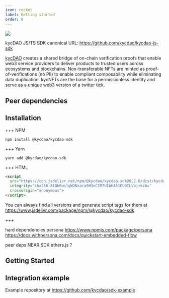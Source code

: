 ```yaml
---
icon: rocket
label: Getting started
order: 0
---
```


![](https://blog.kycdao.xyz/content/images/2022/05/docs-cover.jpg)

kycDAO JS/TS SDK canonical URL: https://github.com/kycdao/kycdao-js-sdk

[kycDAO](https://kycdao.xyz/home) creates a shared bridge of on-chain verification proofs that enable web3 service providers to deliver products to trusted users across ecosystems and blockchains. Non-transferable NFTs are minted as proof-of-verifications (no PII) to enable compliant composability while eliminating data duplication. kycNFTs are the base for a permissionless identity and serve as a unique web3 version of a twitter tick.

## Peer dependencies

## Installation

+++ NPM
```
npm install @kycdao/kycdao-sdk
```

+++ Yarn
```
yarn add @kycdao/kycdao-sdk
```

+++ HTML
```html
<script
  src="https://cdn.jsdelivr.net/npm/@kycdao/kycdao-sdk@0.2.0/dist/kycdao-sdk.min.js"
  integrity="sha256-A1Qb6wilgW2Nzara9H3nCIM7UIAHA51EU0ILVbj+kzA="
  crossorigin="anonymous">
</script>
```

You can always find all versions and generate script tags for them at https://www.jsdelivr.com/package/npm/@kycdao/kycdao-sdk

+++

hard dependencies
persona
https://www.npmjs.com/package/persona
https://docs.withpersona.com/docs/quickstart-embedded-flow

peer deps
NEAR SDK
ethers.js ?

## Getting Started

## Integration example

Example repository at https://github.com/kycdao/sdk-example

